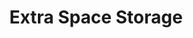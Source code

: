 ---
title: "Extra Space Storage"
url: /indianapolis/extra-space-storage-east-washington-street/
shop: Mieten
---